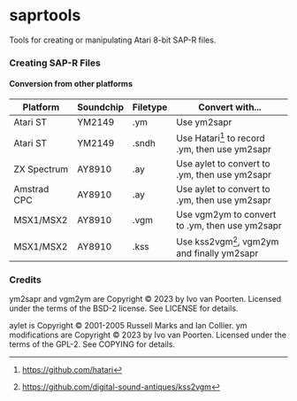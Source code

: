 # saprtools
Tools for creating or manipulating Atari 8-bit SAP-R files.

### Creating SAP-R Files

#### Conversion from other platforms

| Platform | Soundchip | Filetype | Convert with...|
| --- | --- | --- | --- |
| Atari ST | YM2149 | .ym | Use ym2sapr |
| Atari ST | YM2149 | .sndh | Use Hatari[^1] to record .ym, then use ym2sapr |
| ZX Spectrum | AY8910 | .ay | Use aylet to convert to .ym, then use ym2sapr |
| Amstrad CPC | AY8910 | .ay | Use aylet to convert to .ym, then use ym2sapr |
| MSX1/MSX2 | AY8910 | .vgm | Use vgm2ym to convert to .ym, then use ym2sapr |
| MSX1/MSX2 | AY8910 | .kss | Use kss2vgm[^2], vgm2ym and finally ym2sapr |

### Credits

ym2sapr and vgm2ym are Copyright © 2023 by Ivo van Poorten. Licensed under the terms of the BSD-2 license. See LICENSE for details.

aylet is Copyright © 2001-2005 Russell Marks and Ian Collier. ym modifications are Copyright © 2023 by Ivo van Poorten. Licensed under the terms of the GPL-2. See COPYING for details.

[^1]:https://github.com/hatari  
[^2]:https://github.com/digital-sound-antiques/kss2vgm  
